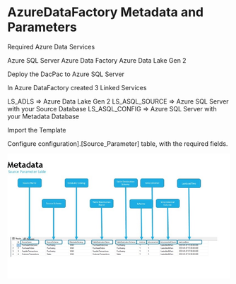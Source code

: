 # AzureDataFactory  Metadata  and Parameters

Required Azure Data Services

Azure SQL Server
Azure Data Factory
Azure Data Lake Gen 2

Deploy the DacPac to Azure SQL Server

In Azure DataFactory created 3 Linked Services

LS_ADLS  =>  Azure Data Lake Gen 2 
LS_ASQL_SOURCE =>  Azure SQL Server  with your Source Database
LS_ASQL_CONFIG =>  Azure SQL Server  with your Metadata Database


Import the Template

Configure configuration].[Source_Parameter] table, with the required fields.


![Source Parameters](../../images/Source_Parameters.jpg)



